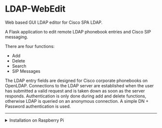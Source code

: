 # LDAP-WebEdit

Web based GUI LDAP editor for Cisco SPA LDAP.  


A Flask application to edit remote LDAP phonebook entries and Cisco SIP messaging.

There are four functions:
- Add
- Delete
- Search
- SIP Messages

The LDAP entry fields are designed for Cisco corporate phonebooks on OpenLDAP. Connections to the LDAP server are established when the user has submitted a valid request and is taken down as soon as the server responds.
Authentication is only done during add and delete functions, otherwise LDAP is queried on an anonymous connection. A simple DN + Password authentication is used.

----

<details>
    <summary>Installation on Raspberry Pi</summary>

<br>
  
- Install Apache2 
- Install Python VENV ```sudo apt install python3-venv```
- In ```/var/www/``` create a directory for the Flask app. For example use ```mkdir``` to make ```/var/www/LDAP-web-app```
<br>

- Create a venv with ```sudo python3 -m venv venv``` and grant yourself permission with ```sudo chown -R pi:pi venv```
- Activate the venv with ```. venv/bin/activate```
- In the venv, install requirements ```pip install -r requirements.txt```
<br>

- Put the repository files into ```/var/www/LDAP-web-app```
- Make a ```logs/``` directory inside ```/var/www/LDAP-web-app```
- Grant apache2 rights with ```sudo chgrp -R www-data LDAP-web-app/```
<br>

- Install ```sudo apt install libapache2-mod-wsgi-py3```
- Create an apache2 config file ```sudo nano /etc/apache2/sites-available/LDAP-app.conf```
```
<VirtualHost *:80>
    ServerName yourDOMAINhere.com
    WSGIDaemonProcess LEdit user=www-data group=www-data threads=5 python-home=/var/www/LDAP-web-app/venv python-path=/var/www/LDAP-web-app
    WSGIScriptAlias / /var/www/LDAP-web-app/LDAP-app.wsgi

    <Directory /var/www/LDAP-web-app>
        WSGIProcessGroup LEdit
        WSGIApplicationGroup %{GLOBAL}
        Require all granted
	Allow from all
    </Directory>
	
    ErrorLog /var/www/LDAP-web-app/logs/error.log
</VirtualHost>
```
- Enable the config file ```sudo a2ensite LDAP-app.conf```
<br>

- Create a wsgi file in ```sudo nano /var/www/LDAP-web-app/LDAP-app.wsgi```
```
#! /usr/bin/python3.7.3

from LEdit import app as application
```

- Restart the apache2 service ```sudo service apache2 restart```
  
</details>
